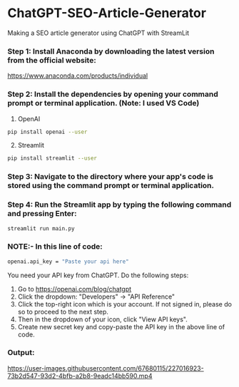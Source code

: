# ChatGPT-SEO-Article-Generator
Making a SEO article generator using ChatGPT with StreamLit

### Step 1: Install Anaconda by downloading the latest version from the official website: 
https://www.anaconda.com/products/individual

### Step 2: Install the dependencies by opening your command prompt or terminal application. (Note: I used VS Code)
1. OpenAI
```bash
pip install openai --user
```

2. Streamlit
```bash
pip install streamlit --user
```

### Step 3: Navigate to the directory where your app's code is stored using the command prompt or terminal application.

### Step 4: Run the Streamlit app by typing the following command and pressing Enter:
```bash
streamlit run main.py
```

### NOTE:- In this line of code:
```bash
openai.api_key = "Paste your api here"
```
You need your API key from ChatGPT. Do the following steps:
1. Go to https://openai.com/blog/chatgpt
2. Click the dropdown: "Developers" -> "API Reference"
3. Click the top-right icon which is your account. If not signed in, please do so to proceed to the next step.
4. Then in the dropdown of your icon, click "View API keys".
5. Create new secret key and copy-paste the API key in the above line of code.

### Output:
https://user-images.githubusercontent.com/67680115/227016923-73b2d547-93d2-4bfb-a2b8-9eadc14bb590.mp4
